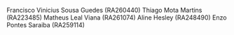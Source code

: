 Francisco Vinicius Sousa Guedes (RA260440)
Thiago Mota Martins (RA223485)
Matheus Leal Viana (RA261074)
Aline Hesley (RA248490)
Enzo Pontes Saraiba  (RA259114)